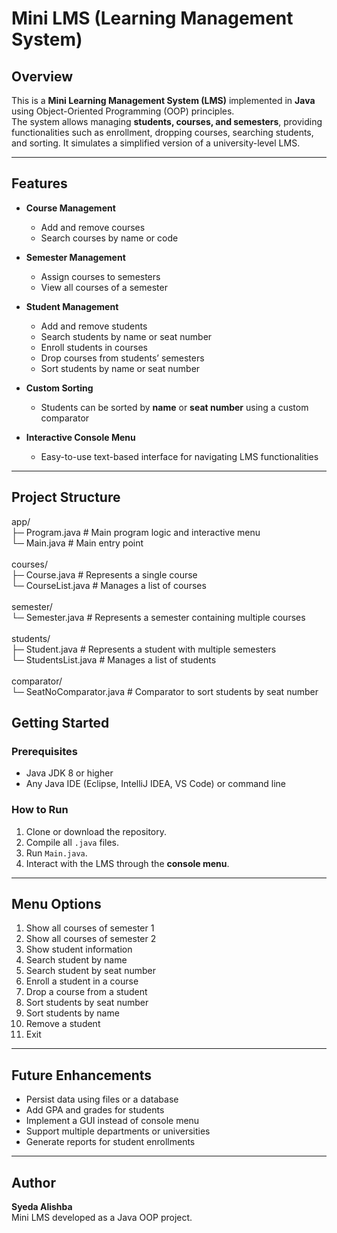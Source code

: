 # Mini LMS (Learning Management System)

## Overview
This is a **Mini Learning Management System (LMS)** implemented in **Java** using Object-Oriented Programming (OOP) principles.  
The system allows managing **students, courses, and semesters**, providing functionalities such as enrollment, dropping courses, searching students, and sorting. It simulates a simplified version of a university-level LMS.

---

## Features
- **Course Management**
  - Add and remove courses
  - Search courses by name or code

- **Semester Management**
  - Assign courses to semesters
  - View all courses of a semester

- **Student Management**
  - Add and remove students
  - Search students by name or seat number
  - Enroll students in courses
  - Drop courses from students’ semesters
  - Sort students by name or seat number

- **Custom Sorting**
  - Students can be sorted by **name** or **seat number** using a custom comparator

- **Interactive Console Menu**
  - Easy-to-use text-based interface for navigating LMS functionalities

---

## Project Structure
app/<br>
├─ Program.java # Main program logic and interactive menu<br>
└─ Main.java # Main entry point<br>
<br>
courses/<br>
├─ Course.java # Represents a single course<br>
└─ CourseList.java # Manages a list of courses<br>
<br>
semester/<br>
└─ Semester.java # Represents a semester containing multiple courses<br>
<br>
students/<br>
├─ Student.java # Represents a student with multiple semesters<br>
└─ StudentsList.java # Manages a list of students<br>
<br>
comparator/<br>
└─ SeatNoComparator.java # Comparator to sort students by seat number
<br>

## Getting Started

### Prerequisites
- Java JDK 8 or higher
- Any Java IDE (Eclipse, IntelliJ IDEA, VS Code) or command line

### How to Run
1. Clone or download the repository.
2. Compile all `.java` files.
3. Run `Main.java`.
4. Interact with the LMS through the **console menu**.

---

## Menu Options
1. Show all courses of semester 1  
2. Show all courses of semester 2  
3. Show student information  
4. Search student by name  
5. Search student by seat number  
6. Enroll a student in a course  
7. Drop a course from a student  
8. Sort students by seat number  
9. Sort students by name  
10. Remove a student  
0. Exit  

---
## Future Enhancements
- Persist data using files or a database  
- Add GPA and grades for students  
- Implement a GUI instead of console menu  
- Support multiple departments or universities  
- Generate reports for student enrollments  

---

## Author
**Syeda Alishba**  
Mini LMS developed as a Java OOP project.
